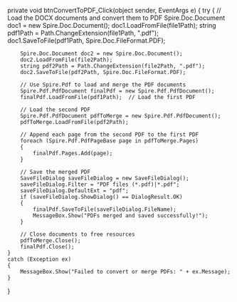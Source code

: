 private void btnConvertToPDF_Click(object sender, EventArgs e)
{
    try
    {
        // Load the DOCX documents and convert them to PDF
        Spire.Doc.Document doc1 = new Spire.Doc.Document();
        doc1.LoadFromFile(file1Path);
        string pdf1Path = Path.ChangeExtension(file1Path, ".pdf");
        doc1.SaveToFile(pdf1Path, Spire.Doc.FileFormat.PDF);

        Spire.Doc.Document doc2 = new Spire.Doc.Document();
        doc2.LoadFromFile(file2Path);
        string pdf2Path = Path.ChangeExtension(file2Path, ".pdf");
        doc2.SaveToFile(pdf2Path, Spire.Doc.FileFormat.PDF);

        // Use Spire.Pdf to load and merge the PDF documents
        Spire.Pdf.PdfDocument finalPdf = new Spire.Pdf.PdfDocument();
        finalPdf.LoadFromFile(pdf1Path);  // Load the first PDF
        
        // Load the second PDF
        Spire.Pdf.PdfDocument pdfToMerge = new Spire.Pdf.PdfDocument();
        pdfToMerge.LoadFromFile(pdf2Path);

        // Append each page from the second PDF to the first PDF
        foreach (Spire.Pdf.PdfPageBase page in pdfToMerge.Pages)
        {
            finalPdf.Pages.Add(page);
        }

        // Save the merged PDF
        SaveFileDialog saveFileDialog = new SaveFileDialog();
        saveFileDialog.Filter = "PDF files (*.pdf)|*.pdf";
        saveFileDialog.DefaultExt = "pdf";
        if (saveFileDialog.ShowDialog() == DialogResult.OK)
        {
            finalPdf.SaveToFile(saveFileDialog.FileName);
            MessageBox.Show("PDFs merged and saved successfully!");
        }

        // Close documents to free resources
        pdfToMerge.Close();
        finalPdf.Close();
    }
    catch (Exception ex)
    {
        MessageBox.Show("Failed to convert or merge PDFs: " + ex.Message);
    }
}
